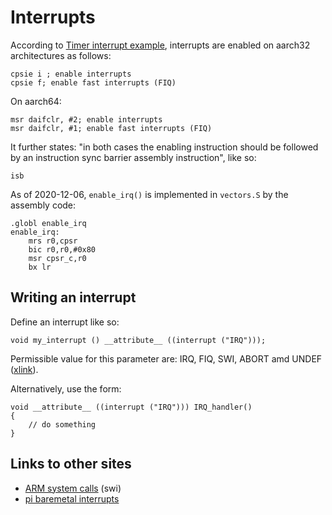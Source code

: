 # Interrupts

According to [Timer interrupt example](https://www.raspberrypi.org/forums/viewtopic.php?f=72&t=286072),
interrupts are enabled on aarch32 architectures as follows:

```
cpsie i ; enable interrupts
cpsie f; enable fast interrupts (FIQ)
```

On aarch64:

```
msr daifclr, #2; enable interrupts
msr daifclr, #1; enable fast interrupts (FIQ)
```

It further states: "in both cases the enabling instruction should be followed by an instruction sync barrier assembly instruction", like so:

```
isb
```

As of 2020-12-06, `enable_irq()` is implemented in `vectors.S` by the assembly code:

```
.globl enable_irq
enable_irq:
    mrs r0,cpsr
    bic r0,r0,#0x80
    msr cpsr_c,r0
    bx lr
```

## Writing an interrupt

Define an interrupt like so:
```
void my_interrupt () __attribute__ ((interrupt ("IRQ")));
```

Permissible value for this parameter are: IRQ, FIQ, SWI, ABORT amd UNDEF 
([xlink](https://gcc.gnu.org/onlinedocs/gcc/ARM-Function-Attributes.html)).

Alternatively, use the form:
```
void __attribute__ ((interrupt ("IRQ"))) IRQ_handler()
{
	// do something
}
```

## Links to other sites

* [ARM system calls](https://wiki.osdev.org/ARM_System_Calls) (swi)
* [pi baremetal interrupts](https://github.com/brianwiddas/pi-baremetal/blob/master/interrupts.c)
